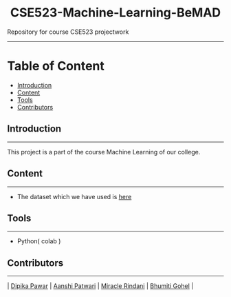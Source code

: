 <h1 align = "center">
    CSE523-Machine-Learning-BeMAD
</h1>
Repository for course CSE523 projectwork

---
<h1>Table of Content</h1>

- [Introduction](#introduction)
- [Content](#Content)
- [Tools](#Tools)
- [Contributors](#contributors)

## Introduction
---

This project is a part of the course Machine Learning of our college.


## Content

---

- The dataset which we have used is [here]()

## Tools

---
- Python( colab )

## Contributors

---

| [Dipika Pawar](https://github.com/DipikaPawar12)                                                                                                            | [Aanshi Patwari](https://github.com/aanshi18)                                                                                                            | [Miracle Rindani](https://github.com/mrindani)                                                                                                | [Bhumiti Gohel](https://github.com/bhumiti28)                                                                                                | 

